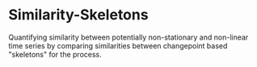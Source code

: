 # Similarity-Skeletons

Quantifying similarity between potentially non-stationary and non-linear time series by comparing similarities between changepoint based "skeletons" for the process. 
